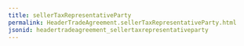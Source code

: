 ```yaml
---
title: sellerTaxRepresentativeParty
permalink: HeaderTradeAgreement.sellerTaxRepresentativeParty.html
jsonid: headertradeagreement_sellertaxrepresentativeparty
---
```

